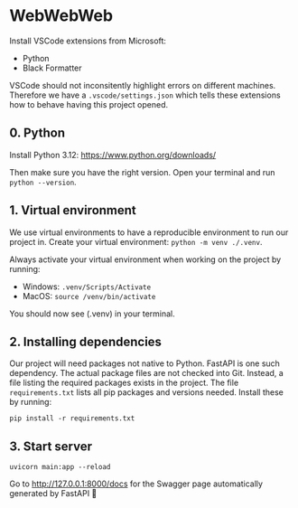 # WebWebWeb

Install VSCode extensions from Microsoft:
- Python
- Black Formatter

VSCode should not inconsitently highlight errors on different machines. Therefore we have a `.vscode/settings.json` which tells these extensions how to behave having this project opened.

## 0. Python
Install Python 3.12: https://www.python.org/downloads/

Then make sure you have the right version. Open your terminal and run `python --version`. 

## 1. Virtual environment
We use virtual environments to have a reproducible environment to run our project in. Create your virtual environment: `python -m venv ./.venv`.

Always activate your virtual environment when working on the project by running: 
- Windows: `.venv/Scripts/Activate`
- MacOS: `source /venv/bin/activate`

You should now see (.venv) in your terminal.

## 2. Installing dependencies
Our project will need packages not native to Python. FastAPI is one such dependency. The actual package files are not checked into Git. Instead, a file listing the required packages exists in the project.
The file `requirements.txt` lists all pip packages and versions needed. Install these by running:

`pip install -r requirements.txt`


## 3. Start server 
`uvicorn main:app --reload`

Go to http://127.0.0.1:8000/docs for the Swagger page automatically generated by FastAPI 🎉
